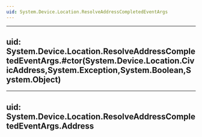 ```yaml
---
uid: System.Device.Location.ResolveAddressCompletedEventArgs
---
```


---
uid: System.Device.Location.ResolveAddressCompletedEventArgs.#ctor(System.Device.Location.CivicAddress,System.Exception,System.Boolean,System.Object)
---

---
uid: System.Device.Location.ResolveAddressCompletedEventArgs.Address
---
